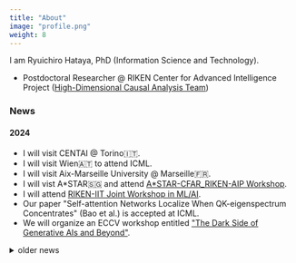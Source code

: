 ```yaml
---
title: "About"
image: "profile.png"
weight: 8
---
```


I am Ryuichiro Hataya, PhD (Information Science and Technology).

* Postdoctoral Researcher @ RIKEN Center for Advanced Intelligence Project ([High-Dimensional Causal Analysis Team](https://www.riken.jp/en/research/labs/aip/generic_tech/highdim_cause_anl/index.html))

### News

#### 2024

* I will visit CENTAI @ Torino🇮🇹.
* I will visit Wien🇦🇹 to attend ICML.
* I will visit Aix-Marseille University @ Marseille🇫🇷.
* I will vist A*STAR🇸🇬 and attend [A*STAR-CFAR_RIKEN-AIP Workshop]().
* I will attend [RIKEN-IIT Joint Workshop in ML/AI](https://aip.riken.jp/events/event_172747/).
* Our paper "Self-attention Networks Localize When QK-eigenspectrum Concentrates" (Bao et al.) is accepted at ICML.
* We will organize an ECCV workshop entitled ["The Dark Side of Generative AIs and Beyond"](https://sites.google.com/view/darksideofgenaiandbeyond).

<details>
<summary>older news</summary>

* My research proposal is accepted at Initiative on Promotion of Supercomputing for Young or Women Researchers, Information Technology Center, The University of Tokyo.
* My research proposal is accepted at the Acceleration phase of JST ACT-X.
* I will present at [Workshop on Functional Inference and Machine Intelligence](https://ismseminar.github.io/fimi2024/).
* I will attend [DL 2024](https://sites.google.com/view/dl2024/).
* I will attend [Machine Learning Summer School Okinawa](https://groups.oist.jp/mlss/) as a program committee.



#### 2023

* Our paper "Sketch-based Semantic Retrieval of Medical Images" (Kobayashi et al.) has been accepted at Medical Image Analysis.
* We will present "Non-commutative $C^\ast$-algebra Net" at [QTML 2023](https://qtml-2023.web.cern.ch/) @ Geneve, Switzerland.
* Our paper "An Empirical Investigation of Pre-trained Model Selection for Out-of-Distribution Generalization and Calibration" (Naganuma & Hataya) has been accepted at ICCV Workshop 2023 on Uncertainty Quantification for Computer Vision.
* I will visit Nicolaus Copernicus University Poland from Sep 25th to 30th.
* Our paper "Will Large-scale Generative Models Corrupt Future Datasets?" has been accepted at ICCV 2023.
* Our paper "Towards AI-driven radiology education: A self-supervised segmentation-based framework for high-precision medical image editing" (Kobayashi et al.) has been accepted at MICCAI 2023 as an oral presentation.


* I will visit MILA at Montreal and attend CVPR in June.
* I will give a talk at UTokyo ICEPP.
* I will visit IIT at Genova in May.
* I will attend AISTATS at Valencia in April.
* I will visit Vietnam Institute for Advanced Study in Mathematics at Hanoi in April.
* I will visit EPFL CIS (Switzerland) and Fraunhofer IIS (Germany) from 8th to 15th March 2023.
* Our paper "Nyström Method for Accurate and Scalable Implicit Differentiation" has been accepted at AISTATS 2023.


#### 2022

* I joined RIKEN ADSP and RIKEN AIP as a postdoctral researcher
* I recieved a doctal degree as a representative student of the graduate school of Information Science and Techonology, UTokyo.
* I defended my PhD thesis.
* I visited IIT (Genova, Italy) from July 8th.
* Our paper "DJMix: Unsupervised Task-agnostic Image Augmentation for Improving Robustness of Convolutional Neural Networks" is accepted to IJCNN 2022.


#### 2021

* I visited IIT (Genova, Italy) from October 1st to December 17th.
* Our paper "Meta Approach to Data Augmentation Optimization" is accepted to WACV 2022.
* My research proposal has been accepted in JST's ACT-X.
* [Call for NeurIPS meetups](https://neurips.cc/Conferences/2021/CallForMeetups) is now out! 
* I will present about Faster AutoAugment and its applications at [AIP Open seminar](https://c5dc59ed978213830355fc8978.doorkeeper.jp/events/115877).
* Our paper ["Graph Energy-based Model for Molecular Graph Generation"](https://openreview.net/forum?id=I2AD-xWJ2-J) is accepted at EBM workshop 2021 as a contributed talk.
* I will serve as a meetup chair for NeurIPS 2021.
* My research proposal has been accepted in JSPS's travel grant.
* My research proposals have been accepted by Microsoft Research Asia, and RIISE at UTokyo.
* We organized a NeurIPS meetup and Women in ML in Japan: https://neuripsmeetupjapan.github.io.
* Our paper "Decomposing Normal and Abnormal Features of Medical Images for Content-based Image Retrieval" is accepted at ML4H 2020.

</details>